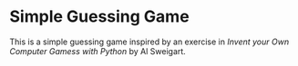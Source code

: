 # Simple Guessing Game

This is a simple guessing game inspired by an exercise in *Invent your Own Computer
Gamess with Python* by Al Sweigart.
